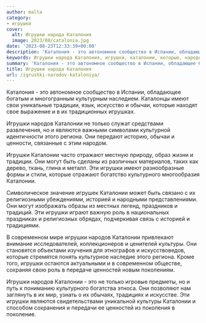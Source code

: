 ```yaml
---
author: malta
category:
- игрушки
cover:
  alt: Игрушки народа Каталония
  image: 2023/08/catalonia.jpg
date: '2023-08-23T12:33:39+00:00'
description: 'Каталония - это автономное сообщество в Испании, обладающее богатым и многогранным культурным наследием. Каталонцы имеют свои уникальные традиции, язык,...'
keywords: Игрушки народа Каталония, игрушки, каталонии, которые, народов, это, имеют, традиции, обычаи, только, являются, региона, отражают, могут, культурного, историей
summary: 'Каталония - это автономное сообщество в Испании, обладающее богатым и многогранным культурным наследием. Каталонцы имеют свои уникальные традиции, язык,...'
title: Игрушки народа Каталония
url: /igrushki-narodov-kataloniya/
---
```


Каталония \- это автономное сообщество в Испании, обладающее богатым и многогранным культурным наследием. Каталонцы имеют свои уникальные традиции, язык, искусство и обычаи, которые находят свое выражение и в их традиционных игрушках.

Игрушки народов Каталонии не только служат средствами развлечения, но и являются важными символами культурной идентичности этого региона. Они передают историю, обычаи и ценности, связанные с этим народом.

Игрушки Каталонии часто отражают местную природу, образ жизни и традиции. Они могут быть сделаны из различных материалов, таких как дерево, ткань, глина и металл. Эти игрушки имеют разнообразные формы и стили, которые отражают богатство культурного многообразия Каталонии.

Символическое значение игрушек Каталонии может быть связано с их религиозными убеждениями, историей и народными представлениями. Они могут изображать образы из местных легенд, праздников и традиций. Эти игрушки играют важную роль в национальных праздниках и религиозных обрядах, подчеркивая связь с историей и традициями.

В современном мире игрушки народов Каталонии привлекают внимание исследователей, коллекционеров и ценителей культуры. Они становятся объектами изучения для этнографов и искусствоведов, которые стремятся понять культурное наследие этого региона. Кроме того, игрушки остаются актуальными и в современном обществе, сохраняя свою роль в передаче ценностей новым поколениям.

Игрушки народов Каталонии \- это не только игровые предметы, но и путь к пониманию культурного богатства этноса. Они позволяют нам заглянуть в их мир, узнать о их обычаях, традициях и искусстве. Эти игрушки являются свидетельствами уникальной культуры Каталонии и способом сохранения и передачи ее ценностей из поколения в поколение.